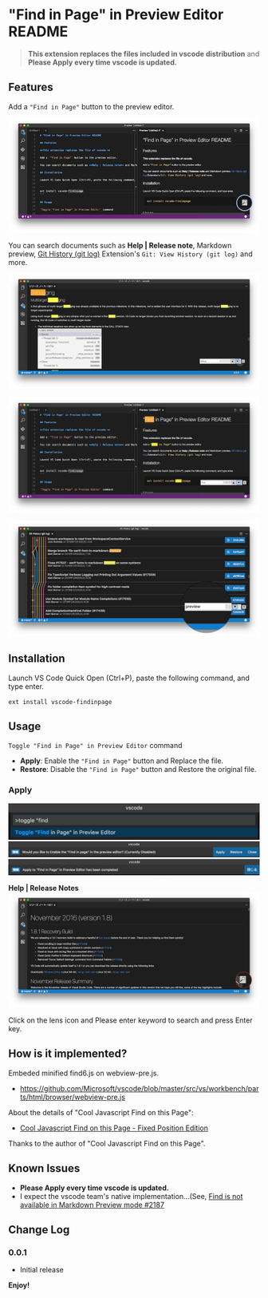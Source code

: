 # "Find in Page" in Preview Editor README


> **This extension replaces the files included in vscode distribution** and **Please Apply every time vscode is updated.**

## Features

Add a `"Find in Page"` button to the preview editor.

![](https://raw.githubusercontent.com/satokaz/vscode-findinpage/master/media/images/2017-01-05-11-43-56.png)


You can search documents such as **Help | Release note**, Markdown preview, [Git History (git log)](https://marketplace.visualstudio.com/items?itemName=donjayamanne.githistory) Extension's `Git: View History (git log)`  and more.

![](https://raw.githubusercontent.com/satokaz/vscode-findinpage/master/media/images/2017-01-05-12-00-18.png)

![](https://raw.githubusercontent.com/satokaz/vscode-findinpage/master/media/images/2017-01-05-11-50-04.png)

![](https://raw.githubusercontent.com/satokaz/vscode-findinpage/master/media/images/2017-01-05-11-55-31.png)


## Installation

Launch VS Code Quick Open (Ctrl+P), paste the following command, and type enter.

```
ext install vscode-findinpage
```

## Usage

`Toggle "Find in Page" in Preview Editor` command

* **Apply**: Enable the `"Find in Page"` button and Replace the file.
* **Restore**: Disable the `"Find in Page"` button and Restore the original file.

### Apply

![](https://raw.githubusercontent.com/satokaz/vscode-findinpage/master/media/images/2017-01-05-12-32-43.png)
![](https://raw.githubusercontent.com/satokaz/vscode-findinpage/master/media/images/2017-01-05-12-33-02.png)
![](https://raw.githubusercontent.com/satokaz/vscode-findinpage/master/media/images/2017-01-05-12-33-19.png)

**Help | Release Notes** 
![](https://raw.githubusercontent.com/satokaz/vscode-findinpage/master/media/images/2017-01-05-12-33-51.png)

Click on the lens icon and Please enter keyword to search and press Enter key.

## How is it implemented?

Embeded minified find6.js on webview-pre.js.

* <https://github.com/Microsoft/vscode/blob/master/src/vs/workbench/parts/html/browser/webview-pre.js>

About the details of "Cool Javascript Find on this Page":
* [Cool Javascript Find on this Page - Fixed Position Edition](http://www.seabreezecomputers.com/tips/find6.htm)

Thanks to the author of "Cool Javascript Find on this Page".


<!--## Extension Settings


```css
#cool_find_msg{
	color: black;
}
```-->


## Known Issues

* **Please Apply every time vscode is updated.**
* I expect the vscode team's native implementation...(See, [Find is not available in Markdown Preview mode #2187](https://github.com/Microsoft/vscode/issues/2187)

## Change Log

### 0.0.1

- Initial release

**Enjoy!**